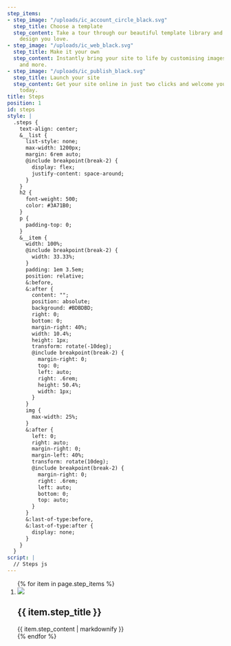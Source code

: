 ```yaml
---
step_items:
- step_image: "/uploads/ic_account_circle_black.svg"
  step_title: Choose a template
  step_content: Take a tour through our beautiful template library and choose the
    design you love.
- step_image: "/uploads/ic_web_black.svg"
  step_title: Make it your own
  step_content: Instantly bring your site to life by customising images, text, colours
    and more.
- step_image: "/uploads/ic_publish_black.svg"
  step_title: Launch your site
  step_content: Get your site online in just two clicks and welcome your new customers
    today.
title: Steps
position: 1
id: steps
style: |
  .steps {
    text-align: center;
    &__list {
      list-style: none;
      max-width: 1200px;
      margin: 6rem auto;
      @include breakpoint(break-2) {
        display: flex;
        justify-content: space-around;
      }
    }
    h2 {
      font-weight: 500;
      color: #3A71B0;
    }
    p {
      padding-top: 0;
    }
    &__item {
      width: 100%;
      @include breakpoint(break-2) {
        width: 33.33%;
      }
      padding: 1em 3.5em;
      position: relative;
      &:before,
      &:after {
        content: "";
        position: absolute;
        background: #BDBDBD;
        right: 0;
        bottom: 0;
        margin-right: 40%;
        width: 10.4%;
        height: 1px;
        transform: rotate(-10deg);
        @include breakpoint(break-2) {
          margin-right: 0;
          top: 0;
          left: auto;
          right: .6rem;
          height: 50.4%;
          width: 1px;
        }
      }
      img {
        max-width: 25%;
      }
      &:after {
        left: 0;
        right: auto;
        margin-right: 0;
        margin-left: 40%;
        transform: rotate(10deg);
        @include breakpoint(break-2) {
          margin-right: 0;
          right: .6rem;
          left: auto;
          bottom: 0;
          top: auto;
        }
      }
      &:last-of-type:before,
      &:last-of-type:after {
        display: none;
      }
    }
  }
script: |
  // Steps js
---
```


<section class="steps">
  <ol class="steps__list">
    {% for item in page.step_items %}
      <li class="steps__item  typeset">
        <img src="{{ item.step_image }}" />
        <h2>{{ item.step_title }}</h2>
        {{ item.step_content | markdownify }}
      </li>
    {% endfor %}
  </ol>
</section>
